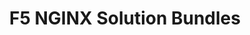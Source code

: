 ---
title: F5 NGINX Solution Bundles
description: A set of bundled products and capabilities that support managing, scaling, securing, and governs apps and APIs.
---